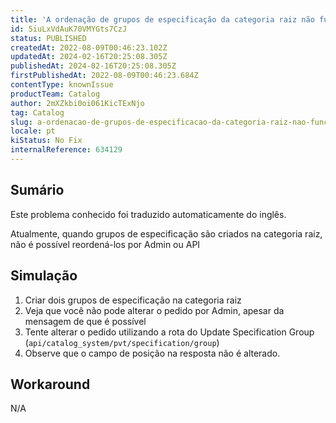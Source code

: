 ```yaml
---
title: 'A ordenação de grupos de especificação da categoria raiz não funciona'
id: 5iuLxVdAuK70VMYGts7CzJ
status: PUBLISHED
createdAt: 2022-08-09T00:46:23.102Z
updatedAt: 2024-02-16T20:25:08.305Z
publishedAt: 2024-02-16T20:25:08.305Z
firstPublishedAt: 2022-08-09T00:46:23.684Z
contentType: knownIssue
productTeam: Catalog
author: 2mXZkbi0oi061KicTExNjo
tag: Catalog
slug: a-ordenacao-de-grupos-de-especificacao-da-categoria-raiz-nao-funciona
locale: pt
kiStatus: No Fix
internalReference: 634129
---
```


## Sumário

<div class="alert alert-info">
  <p>Este problema conhecido foi traduzido automaticamente do inglês.</p>
</div>


Atualmente, quando grupos de especificação são criados na categoria raiz, não é possível reordená-los por Admin ou API



## Simulação



1. Criar dois grupos de especificação na categoria raiz
2. Veja que você não pode alterar o pedido por Admin, apesar da mensagem de que é possível
3. Tente alterar o pedido utilizando a rota do Update Specification Group (`api/catalog_system/pvt/specification/group`)
4. Observe que o campo de posição na resposta não é alterado.



## Workaround


N/A

